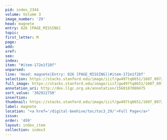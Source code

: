 ```yaml
---
pid: index_2344
volume: Volume 3
image_number: '29'
head: magnete
entry: 826 [PAGE_MISSING]
topic:
first_letter: M
page:
add:
xref:
see:
index:
item: "#item-172e1f28f"
unparsed:
line: 'Head: magnete|Entry: 826 [PAGE_MISSING]|#item-172e1f28f'
selection: https://stacks.stanford.edu/image/iiif/gw497tq8651/1607_0972/831,2750,453,132/full/0/default.jpg
full_image: https://stacks.stanford.edu/image/iiif/gw497tq8651/1607_0972/full/full/0/default.jpg
annotation_uri: http://dev.llgc.org.uk/annotation/1560187080475
sort_value: '302922750'
insertion:
thumbnail: https://stacks.stanford.edu/image/iiif/gw497tq8651/1607_0972/831,2750,453,132/150,/0/default.jpg
label: magnete
location: "<a href='/digital-beehive/toc/toc3_29/'>Full Page</a>"
issue:
order: '459'
layout: index_item
collection: index3
---
```

